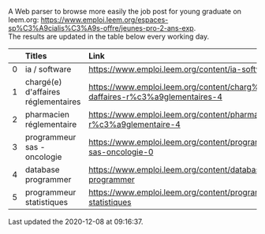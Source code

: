 A Web parser to browse more easily the job post for young graduate on leem.org: https://www.emploi.leem.org/espaces-sp%C3%A9cialis%C3%A9s-offre/jeunes-pro-2-ans-exp.  
The results are updated in the table below every working day.  


|    | Titles                              | Link                                                                             |   Department |   Consulted |
|---:|:------------------------------------|:---------------------------------------------------------------------------------|-------------:|------------:|
|  0 | ia / software                       | https://www.emploi.leem.org/content/ia-software                                  |           75 |         772 |
|  1 | chargé(e) d'affaires réglementaires | https://www.emploi.leem.org/content/charg%c3%a9e-daffaires-r%c3%a9glementaires-4 |           92 |         283 |
|  2 | pharmacien réglementaire            | https://www.emploi.leem.org/content/pharmacien-r%c3%a9glementaire-4              |           75 |         615 |
|  3 | programmeur sas - oncologie         | https://www.emploi.leem.org/content/programmeur-sas-oncologie-0                  |           75 |         581 |
|  4 | database programmer                 | https://www.emploi.leem.org/content/database-programmer                          |           92 |        2233 |
|  5 | programmeur statistiques            | https://www.emploi.leem.org/content/programmeur-statistiques                     |           92 |        2544 |
  
Last updated the 2020-12-08 at 09:16:37.
